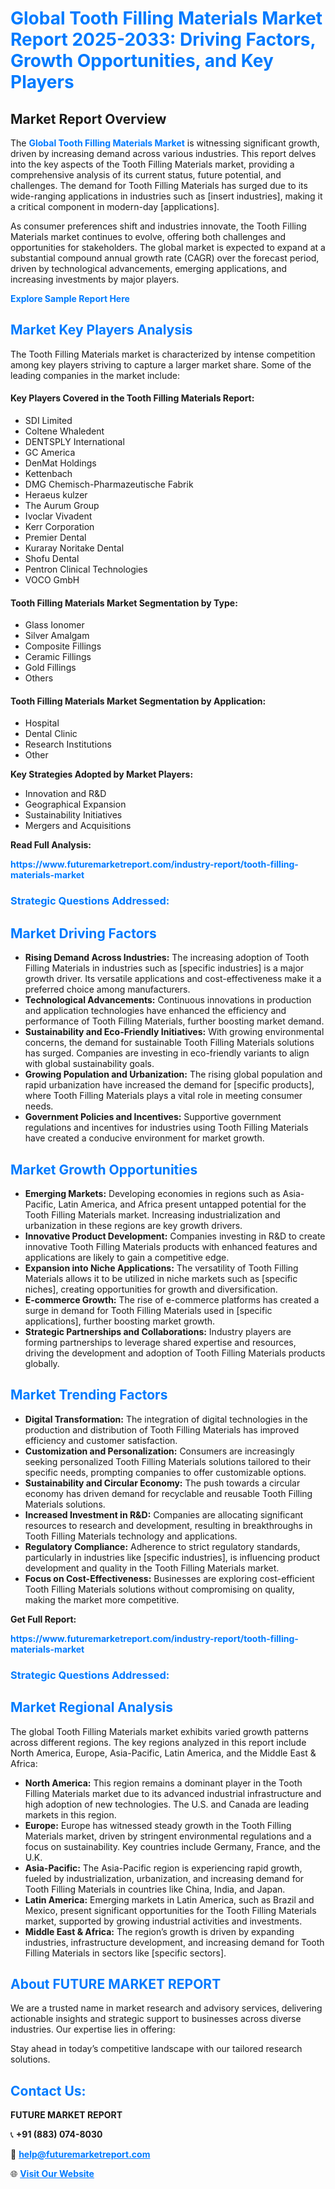 <h1 style="color: #007BFF;">Global Tooth Filling Materials Market Report 2025-2033: Driving Factors, Growth Opportunities, and Key Players</h1>

<section id="overview">
<h2>Market Report Overview</h2>
<p>The <a href="https://www.futuremarketreport.com/industry-report/tooth-filling-materials-market" style="color: #007BFF; text-decoration: none;"><strong>Global Tooth Filling Materials Market</strong></a> is witnessing significant growth, driven by increasing demand across various industries. This report delves into the key aspects of the Tooth Filling Materials market, providing a comprehensive analysis of its current status, future potential, and challenges. The demand for Tooth Filling Materials has surged due to its wide-ranging applications in industries such as [insert industries], making it a critical component in modern-day [applications].</p>
<p>As consumer preferences shift and industries innovate, the Tooth Filling Materials market continues to evolve, offering both challenges and opportunities for stakeholders. The global market is expected to expand at a substantial compound annual growth rate (CAGR) over the forecast period, driven by technological advancements, emerging applications, and increasing investments by major players.</p>
</section>

<section id="overview">
<p><a href="https://www.futuremarketreport.com/request-sample/reportId=84518" style="color: #007BFF; text-decoration: none;"><strong>Explore Sample Report Here</strong></a></p>
</section>

<section id="key-players">
<h2 style="color: #007BFF;">Market Key Players Analysis</h2>
<p>The Tooth Filling Materials market is characterized by intense competition among key players striving to capture a larger market share. Some of the leading companies in the market include:</p>
<h4>Key Players Covered in the Tooth Filling Materials Report:</h4>
<ul><li>SDI Limited</li><li>Coltene Whaledent</li><li>DENTSPLY International</li><li>GC America</li><li>DenMat Holdings</li><li>Kettenbach</li><li>DMG Chemisch-Pharmazeutische Fabrik</li><li>Heraeus kulzer</li><li>The Aurum Group</li><li>Ivoclar Vivadent</li><li>Kerr Corporation</li><li>Premier Dental</li><li>Kuraray Noritake Dental</li><li>Shofu Dental</li><li>Pentron Clinical Technologies</li><li>VOCO GmbH</li></ul>
<h4>Tooth Filling Materials Market Segmentation by Type:</h4>
<ul><li>Glass Ionomer</li><li>Silver Amalgam</li><li>Composite Fillings</li><li>Ceramic Fillings</li><li>Gold Fillings</li><li>Others</li></ul>

<h4>Tooth Filling Materials Market Segmentation by Application:</h4>
<ul><li>Hospital</li><li>Dental Clinic</li><li>Research Institutions</li><li>Other</li></ul>
<p><strong>Key Strategies Adopted by Market Players:</strong></p>
<ul>
<li>Innovation and R&D</li>
<li>Geographical Expansion</li>
<li>Sustainability Initiatives</li>
<li>Mergers and Acquisitions</li>
</ul>
</section>

<section>
<p><strong>Read Full Analysis: </strong></p><a href="https://www.futuremarketreport.com/industry-report/tooth-filling-materials-market" style="color: #007BFF; text-decoration: none;"><strong>https://www.futuremarketreport.com/industry-report/tooth-filling-materials-market</strong></a>
<h3 style="color: #007BFF;">Strategic Questions Addressed:</h3>
</section>

<section id="driving-factors">
<h2 style="color: #007BFF;">Market Driving Factors</h2>
<ul>
<li><strong>Rising Demand Across Industries:</strong> The increasing adoption of Tooth Filling Materials in industries such as [specific industries] is a major growth driver. Its versatile applications and cost-effectiveness make it a preferred choice among manufacturers.</li>
<li><strong>Technological Advancements:</strong> Continuous innovations in production and application technologies have enhanced the efficiency and performance of Tooth Filling Materials, further boosting market demand.</li>
<li><strong>Sustainability and Eco-Friendly Initiatives:</strong> With growing environmental concerns, the demand for sustainable Tooth Filling Materials solutions has surged. Companies are investing in eco-friendly variants to align with global sustainability goals.</li>
<li><strong>Growing Population and Urbanization:</strong> The rising global population and rapid urbanization have increased the demand for [specific products], where Tooth Filling Materials plays a vital role in meeting consumer needs.</li>
<li><strong>Government Policies and Incentives:</strong> Supportive government regulations and incentives for industries using Tooth Filling Materials have created a conducive environment for market growth.</li>
</ul>
</section>

<section id="growth-opportunities">
<h2 style="color: #007BFF;">Market Growth Opportunities</h2>
<ul>
<li><strong>Emerging Markets:</strong> Developing economies in regions such as Asia-Pacific, Latin America, and Africa present untapped potential for the Tooth Filling Materials market. Increasing industrialization and urbanization in these regions are key growth drivers.</li>
<li><strong>Innovative Product Development:</strong> Companies investing in R&D to create innovative Tooth Filling Materials products with enhanced features and applications are likely to gain a competitive edge.</li>
<li><strong>Expansion into Niche Applications:</strong> The versatility of Tooth Filling Materials allows it to be utilized in niche markets such as [specific niches], creating opportunities for growth and diversification.</li>
<li><strong>E-commerce Growth:</strong> The rise of e-commerce platforms has created a surge in demand for Tooth Filling Materials used in [specific applications], further boosting market growth.</li>
<li><strong>Strategic Partnerships and Collaborations:</strong> Industry players are forming partnerships to leverage shared expertise and resources, driving the development and adoption of Tooth Filling Materials products globally.</li>
</ul>
</section>

<section id="trending-factors">
<h2 style="color: #007BFF;">Market Trending Factors</h2>
<ul>
<li><strong>Digital Transformation:</strong> The integration of digital technologies in the production and distribution of Tooth Filling Materials has improved efficiency and customer satisfaction.</li>
<li><strong>Customization and Personalization:</strong> Consumers are increasingly seeking personalized Tooth Filling Materials solutions tailored to their specific needs, prompting companies to offer customizable options.</li>
<li><strong>Sustainability and Circular Economy:</strong> The push towards a circular economy has driven demand for recyclable and reusable Tooth Filling Materials solutions.</li>
<li><strong>Increased Investment in R&D:</strong> Companies are allocating significant resources to research and development, resulting in breakthroughs in Tooth Filling Materials technology and applications.</li>
<li><strong>Regulatory Compliance:</strong> Adherence to strict regulatory standards, particularly in industries like [specific industries], is influencing product development and quality in the Tooth Filling Materials market.</li>
<li><strong>Focus on Cost-Effectiveness:</strong> Businesses are exploring cost-efficient Tooth Filling Materials solutions without compromising on quality, making the market more competitive.</li>
</ul>
</section>

<section>
<p><strong>Get Full Report: </strong></p><a href="https://www.futuremarketreport.com/industry-report/tooth-filling-materials-market" style="color: #007BFF; text-decoration: none;"><strong>https://www.futuremarketreport.com/industry-report/tooth-filling-materials-market</strong></a>
<h3 style="color: #007BFF;">Strategic Questions Addressed:</h3>
</section>


<section id="regional-analysis">
<h2 style="color: #007BFF;">Market Regional Analysis</h2>
<p>The global Tooth Filling Materials market exhibits varied growth patterns across different regions. The key regions analyzed in this report include North America, Europe, Asia-Pacific, Latin America, and the Middle East & Africa:</p>
<ul>
<li><strong>North America:</strong> This region remains a dominant player in the Tooth Filling Materials market due to its advanced industrial infrastructure and high adoption of new technologies. The U.S. and Canada are leading markets in this region.</li>
<li><strong>Europe:</strong> Europe has witnessed steady growth in the Tooth Filling Materials market, driven by stringent environmental regulations and a focus on sustainability. Key countries include Germany, France, and the U.K.</li>
<li><strong>Asia-Pacific:</strong> The Asia-Pacific region is experiencing rapid growth, fueled by industrialization, urbanization, and increasing demand for Tooth Filling Materials in countries like China, India, and Japan.</li>
<li><strong>Latin America:</strong> Emerging markets in Latin America, such as Brazil and Mexico, present significant opportunities for the Tooth Filling Materials market, supported by growing industrial activities and investments.</li>
<li><strong>Middle East & Africa:</strong> The region’s growth is driven by expanding industries, infrastructure development, and increasing demand for Tooth Filling Materials in sectors like [specific sectors].</li>
</ul>
</section>

<footer>
<h2 style="color: #007BFF;">About FUTURE MARKET REPORT</h2>
<p>We are a trusted name in market research and advisory services, delivering actionable insights and strategic support to businesses across diverse industries. Our expertise lies in offering:</p>

<p>Stay ahead in today’s competitive landscape with our tailored research solutions.</p>

<h2 style="color: #007BFF;">Contact Us:</h2>
<p><strong>FUTURE MARKET REPORT</strong></p>
<p>📞 <strong>+91 (883) 074-8030</strong></p>
<p>📧 <strong><a href="mailto:help@futuremarketreport.com" style="color: #007BFF;">help@futuremarketreport.com</a></strong></p>
<p>🌐 <strong><a href="https://www.futuremarketreport.com/" style="color: #007BFF;">Visit Our Website</a></strong></p>
</footer>